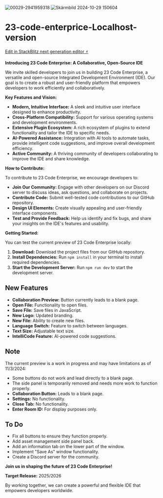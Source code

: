 ![00029-2941959318](https://github.com/user-attachments/assets/a93e6ebe-4d14-4beb-8dae-102938161209)
![Skärmbild 2024-10-29 150604](https://github.com/user-attachments/assets/b351e946-22a7-4e73-ae92-035babfedbd7)
# 23-code-enterprice-Localhost-version

[Edit in StackBlitz next generation editor ⚡️](https://stackblitz.com/~/github.com/Archviz360/23-code-enterprice-Localhost-version)

**Introducing 23 Code Enterprise: A Collaborative, Open-Source IDE**

We invite skilled developers to join us in building 23 Code Enterprise, a versatile and open-source Integrated Development Environment (IDE). Our goal is to create a robust and user-friendly platform that empowers developers to work efficiently and collaboratively.

**Key Features and Vision:**

* **Modern, Intuitive Interface:** A sleek and intuitive user interface designed to enhance productivity.
* **Cross-Platform Compatibility:** Support for various operating systems and development environments.
* **Extensive Plugin Ecosystem:** A rich ecosystem of plugins to extend functionality and tailor the IDE to specific needs.
* **AI-Powered Assistance:** Integration with AI tools to automate tasks, provide intelligent code suggestions, and improve overall development efficiency.
* **Active Community:** A thriving community of developers collaborating to improve the IDE and share knowledge.

**How to Contribute:**

To contribute to 23 Code Enterprise, we encourage developers to:

* **Join Our Community:** Engage with other developers on our Discord server to discuss ideas, ask questions, and collaborate on projects.
* **Contribute Code:** Submit well-tested code contributions to our GitHub repository.
* **Design UI Elements:** Create visually appealing and user-friendly interface components.
* **Test and Provide Feedback:** Help us identify and fix bugs, and share your insights on the IDE's features and usability.

**Getting Started:**

You can test the current preview of 23 Code Enterprise locally:

1. **Download:** Download the project files from our GitHub repository.
2. **Install Dependencies:** Run `npm install` in your terminal to install required dependencies.
3. **Start the Development Server:** Run `npm run dev` to start the development server.

## New Features
- **Collaboration Preview:** Button currently leads to a blank page.
- **Open File:** Functionality to open files.
- **Save File:** Save files in JavaScript.
- **New Logo:** Updated branding.
- **New File:** Ability to create new files.
- **Language Switch:** Feature to switch between languages.
- **Text Size:** Adjustable text size.
- **IntelliCode Feature:** AI-powered code suggestions.

## Note
The current preview is a work in progress and may have limitations as of 11/3/2024:
- Some buttons do not work and lead directly to a blank page.
- The side panel is temporarily removed and needs more work to function properly.
- **Collaboration Button:** Leads to a blank page.
- **Settings:** No functionality.
- **Close Tab:** No functionality.
- **Enter Room ID:** For display purposes only.

## To Do
- Fix all buttons to ensure they function properly.
- Add asset management side panel back.
- Add an information tab on the lower part of the window.
- Implement "Save As" window functionality.
- Create a Discord server for the community.

**Join us in shaping the future of 23 Code Enterprise!**

**Target Release:** 2025/2026

By working together, we can create a powerful and flexible IDE that empowers developers worldwide.



